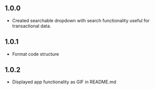 ## 1.0.0
<ul>
<li>Created searchable dropdown with search functionality useful for transactional data. </li>
</ul>

## 1.0.1
<ul>
<li>Format code structure  </li>
</ul>

## 1.0.2
<ul>
<li>Displayed app functionality as GIF in README.md  </li>
</ul>
